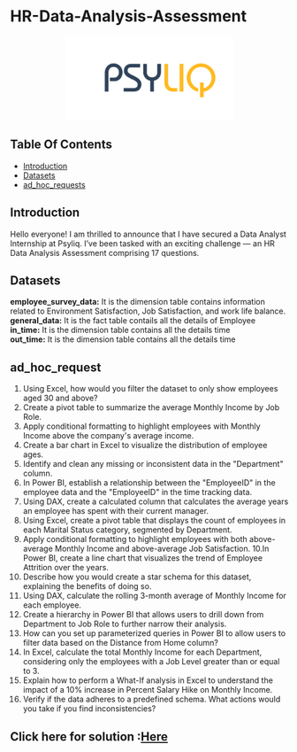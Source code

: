 # HR-Data-Analysis-Assessment

<p align="center">
<img src="https://github.com/SimranGodsey/HR-Data-Analysis-Assessment/blob/main/Psyliq.png">


## Table Of Contents
- [Introduction](#introduction)
- [Datasets](#Datasets)
- [ad_hoc_requests](#ad_hoc_request)

## Introduction

Hello everyone! I am thrilled to announce that I have secured a Data Analyst Internship at Psyliq. I’ve been tasked with an exciting challenge — an HR Data Analysis Assessment comprising 17 questions.

## Datasets

**employee_survey_data:** It is the  dimension table contains information related to Environment Satisfaction, Job Satisfaction, and work life balance.
<br>
**general_data:**  It is the fact table contails all the details of Employee
<br>
**in_time:** It is the dimension table contains all the details time
<br>
**out_time:** It is the dimension table contains all the details time

## ad_hoc_request

1. Using Excel, how would you filter the dataset to only show employees aged 30 and above?
2. Create a pivot table to summarize the average Monthly Income by Job Role.
3. Apply conditional formatting to highlight employees with Monthly Income above the
company's average income.
4. Create a bar chart in Excel to visualize the distribution of employee ages.
5. Identify and clean any missing or inconsistent data in the "Department" column.
6. In Power BI, establish a relationship between the "EmployeeID" in the employee data and
the "EmployeeID" in the time tracking data.
7. Using DAX, create a calculated column that calculates the average years an employee has
spent with their current manager.
8. Using Excel, create a pivot table that displays the count of employees in each Marital
Status category, segmented by Department.
9. Apply conditional formatting to highlight employees with both above-average Monthly
Income and above-average Job Satisfaction.
10.In Power BI, create a line chart that visualizes the trend of Employee Attrition over the
years.
11. Describe how you would create a star schema for this dataset, explaining the benefits of
doing so.
12. Using DAX, calculate the rolling 3-month average of Monthly Income for each employee.
13.  Create a hierarchy in Power BI that allows users to drill down from Department to Job
Role to further narrow their analysis.
14. How can you set up parameterized queries in Power BI to allow users to filter data based on the Distance from Home column?
15. In Excel, calculate the total Monthly Income for each Department, considering only the
employees with a Job Level greater than or equal to 3.
16. Explain how to perform a What-If analysis in Excel to understand the impact of a 10%
increase in Percent Salary Hike on Monthly Income.
17. Verify if the data adheres to a predefined schema. What actions would you take if you
find inconsistencies?

## Click here for solution :[Here](https://medium.com/@simrangodse18/hr-data-analysis-assessment-d1983ea3c930)


